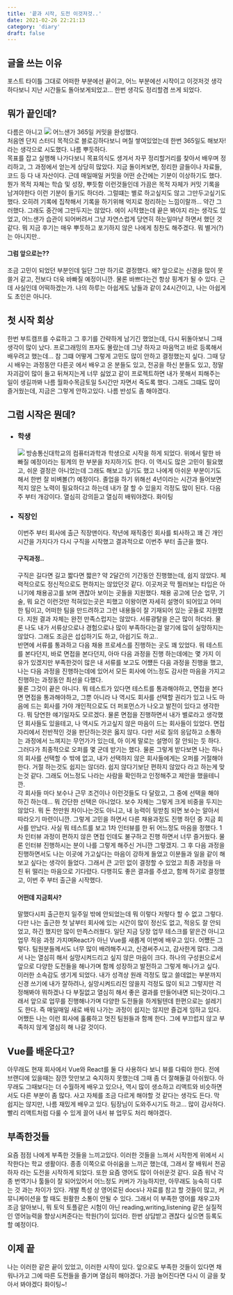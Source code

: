 ```yaml
---
title: '끝과 시작, 도전 이것저것..'
date: 2021-02-26 22:21:13
category: 'diary'
draft: false
---
```


## 글을 쓰는 이유

포스트 타이틀 그대로 어떠한 부분에선 끝이고, 어느 부분에선 시작이고 이것저것 생각하다보니 지난 시간들도 돌아보게되었고... 한번 생각도 정리할겸 쓰게 되었다.

## 뭐가 끝인데?

다름은 아니고
![](../../../assets/github.png)
어느샌가 365일 커밋을 완성했다.  
처음엔 단지 스터디 목적으로 블로깅하다보니 며칠 쌓여있었는데 한번 365일도 해보자! 라는 생각으로 시도했다. 나름 뿌듯하다.  
목표를 잡고 실행해 나가다보니 목표의식도 생겨서 자꾸 정리할거리를 찾아서 배우며 정리하고, 그 과정에서 얻는게 상당히 많았다. 지금 돌이켜보면, 정리한 글들이나 자료들, 코드 등 다 내 자산이다.
근데 매일매일 커밋을 어떤 순간에는 기분이 이상하기도 했다. 뭔가 목적 자체는 학습 및 성장, 뿌듯함 이런것들인데 가끔은 목적 자체가 커밋 기록을 남겨야한다 이런 기분이 들기도 하더라. 그럴떄는 별로 하고싶지도 않고 그만두고싶기도 했다. 오히려 기록에 집착해서 기록을 하기위해 억지로 정리하는 느낌이랄까... 약간 그러했다. 그래도 중간에 그만두지는 않았다. 에이 시작했는데 끝은 봐야지 라는 생각도 있었고, 어느샌가 습관이 되어버려서 그냥 자연스럽게 당연히 하는일마냥 하면서 했던 것 같다. 뭐 지금 후기는 매우 뿌듯하고 포기하지 않은 나에게 칭찬도 해주겠다. 뭐 별거(?)는 아니지만..

#### 그럼 앞으로는??

조금 고민이 되었던 부분인데 일단 그만 하기로 결정했다. 왜? 앞으로는 신경을 많이 못쓸거 같고, 전보다 더욱 바빠질 예정이니깐. 물론 바쁘다는건 항상 핑계가 될 수 있다. 근데 사실인데 어떡하겠는가. 나의 하루는 아쉽게도 남들과 같이 24시간이고, 나는 아쉽게도 초인은 아니다.

## 첫 시작 회상

한번 부트캠프를 수료하고 그 후기를 간략하게 남기긴 했었는데, 다시 뒤돌아보니 그때 생각이 많이 났다. 프로그래밍의 프자도 몰랐는데 그냥 하자고 마음먹고 바로 등록해서 배우려고 했는데... 참 그떄 어떻게 그렇게 고민도 많이 안하고 결정했는지 싶다. 그때 당시 배우는 과정동안 다른곳 에서 배우고 온 분들도 있고, 전공을 하신 분들도 있고, 정말 자괴감이 많이 들고 뒤쳐지는게 너무 싫었고 같이 프로젝트하면 내가 못해서 피해주는 일이 생길까봐 나름 월화수목금토일 5시간만 자면서 죽도록 했다. 그래도 그떄도 많이 즐거웠는데, 지금은 그렇게 안하고있다. 나름 반성도 좀 해야겠다.

## 그럼 시작은 뭔데?

- ### 학생

  ![](../../../assets/books.png)
  방송통신대학교의 컴퓨터과학과 학생으로 시작을 하게 되었다. 위에서 말한 바빠질 예정이라는 핑계의 한 부분을 차지하기도 한다. 이 역시도 많은 고민이 필요했고, 쉬운 결정은 아니었는데 그래도 해보고 싶기도 했고 나에게 아쉬운 부분이기도 해서 한번 잘 비벼볼(?) 예정이다. 졸업을 하기 위해선 4년이라는 시간과 들어보면 적지 않은 노력이 필요하다고 하는데 내가 잘 할 수 있을지 걱정도 많이 된다. 다음 주 부터 개강이다. 열심히 강의듣고 열심히 배워야겠다. 화이팅

- ### 직장인
  이번주 부터 회사에 출근 직장맨이다. 작년에 재직중인 회사를 퇴사하고 꽤 긴 개인시간을 가지다가 다시 구직을 시작했고 결과적으로 이번주 부터 출근을 했다.
  #### 구직과정..
  구직은 길다면 길고 짧다면 짧은? 약 2달간의 기간동안 진행했는데, 쉽지 않았다. 체력적으로도 정신적으로도 편하지는 않았던것 같다. 이곳저곳 막 찔러보는 타입은 아니기에 채용공고를 보며 괜찮아 보이는 곳들을 지원했다. 채용 공고에 단순 업무, 기술, 뭐 요건 이런것만 적혀있는곳은 피했고 이왕이면 자세히 설명이 되어있고 어떠한 팀이고, 어떠한 팀을 만드려하고 그런 내용들이 잘 기재되어 있는 곳들로 지원했다. 지원 결과 자체는 완전 만족스럽지는 않았다. 서류광탈을 은근 많이 하더라. 물론 나도 내가 서류상으로나 경험으로나 많이 부족하다는걸 알기에 많이 실망하지는 않았다. 그래도 조금은 섭섭하기도 하고, 아쉽기도 하고..  
  반면에 서류를 통과하고 다음 채용 프로세스를 진행하는 곳도 꽤 있었다. 뭐 테스트를 본다던지, 바로 면접을 본다던지, 아마 다음 과정을 진행 하는데에는 몇 가지 이유가 있겠지만 부족한것이 많은 내 서류를 보고도 어쩄든 다음 과정을 진행을 했고, 나는 다음 과정을 진행하는데에 있어서 모든 회사에 어느정도 감사한 마음을 가지고 진행하는 과정동안 최선을 다했다.  
  물론 그것이 끝은 아니다. 뭐 테스트가 있다면 테스트를 통과해야하고, 면접을 본다면 면접을 통과해야하고, 그뿐 아니라 나 역시도 회사를 선택할 권리가 있고 나도 마음에 드는 회사를 가야 개인적으로도 더 퍼포먼스가 나오고 발전이 있다고 생각한다. 뭐 당연한 얘기일자도 모르겠다.
  물론 면접을 진행하면서 내가 별로라고 생각했던 회사들도 있을테고, 나 역시도 가고싶지 않은 마음이 드는 회사들이 있었다. 면접 자리에서 전반적인 것을 판단하는것은 옳지 않다.
  다만 서로 질의 응답하고 소통하는 과정에서 느껴지는 무언가가 있는데, 아 이게 말로는 설명이 잘 안되는 듯 하다.  
  그러다가 최종적으로 오퍼를 몇 군데 받기는 했다. 물론 그렇게 받다보면 나는 하나의 회사를 선택할 수 밖에 없고, 내가 선택하지 않은 회사들에게는 오퍼를 거절해야 한다. 거절 하는것도 쉽지는 않더라. 쉽지 않다기보단 편하지 않았다 라고 하는게 맞는것 같다. 그래도 어느정도 나라는 사람을 확인하고 인정해주고 제안을 했을테니깐.  
  각 회사들 마다 보수나 근무 조건이나 이런것들도 다 달랐고, 그 중에 선택을 해야 하긴 하는데... 뭐 간단한 선택은 아니었다. 보수 자체는 그렇게 크게 비중을 두지는 않았다. 뭐 돈 천만원 차이나는것도 아니고, 내 능력이 뒷받침 되면 보수는 알아서 따라오기 마련이니깐. 그렇게 고민을 하면서 다른 채용과정도 진행 하던 중 지금 회사를 만났다. 사실 뭐 테스트를 보고 1차 인터뷰를 한 뒤 어느정도 마음을 정했다. 1차 인터뷰 과정이 편하지 않은 면접 인데도 불구하고 진행 하면서 너무 즐거웠다. 물론 인터뷰 진행하시는 분이 나를 그렇게 해주신 거니깐 그렇겠지. 그 후 다음 과정을 진행하면서도 나는 이곳에 가고싶다는 마음이 강하게 들었고 이분들과 일을 같이 해보고 싶다는 생각이 들었다. 그래서 큰 고민 없이 결정할 수 있었고 최종 과정을 마친 뒤 떨리는 마음으로 기다렸다.
  다행히도 좋은 결과를 주셨고, 함께 하기로 결정했고, 이번 주 부터 출근을 시작했다.
  #### 어떤데 지금회사?
  말했다시피 출근한지 일주일 밖에 안되었는데 뭐 이렇다 저렇다 할 수 없고 그렇다. 다만 나는 출근한 첫 날부터 회사에 있는 시간이 많이 정신도 없고, 적응도 잘 안되었고, 하긴 했지만 많이 만족스러웠다.
  일단 지금 당장 업무 테스크를 맡은건 아니고 업무 적응 과정 가지며React가 아닌 Vue를 새롭게 이번에 배우고 있다. 어쩄든 그렇다. 팀원분들께서도 너무 많이 배려해주시고, 신경써주시고, 감사한게 많다. 그래서 나는 열심히 해서 실망시켜드리고 싶지 않은 마음이 크다. 하나의 구성원으로서 앞으로 다양한 도전들을 해나가며 함께 성장하고 발전하고 그렇게 해나가고 싶다. 이러한 소속감도 생기게 되었다. 내가 성격상 원래 걱정도 많고 쓸데없는 부분까지 신경 쓰기에 내가 잘하려나, 실망시켜드리진 않을지 걱정도 많이 되고 그렇지만 걱정해봐야 뭐하겠나 다 부질없고 열심히 해서 좋은 결과를 만들어내면 되는것이다.그래서 앞으로 업무를 진행해나가며 다양한 도전들을 하게될텐데 한편으로는 설레기도 한다. 즉 매일매일 새로 배워 나가는 과정이 쉽지는 않지만 즐겁게 임하고 있다. 어쨌든 나는 이런 회사에 훌륭하고 멋진 팀원들과 함께 한다. 그에 부끄럽지 않고 부족하지 않게 열심히 해 나갈 것이다.

## Vue를 배운다고?

아무래도 현재 회사에서 Vue와 React를 둘 다 사용하다 보니 뷰를 다뤄야 한다. 전에 브랜디에 있을때는 잠깐 맛만보고 숙지하지 못했는데 그때 좀 더 잘해둘걸 아쉬웠다. 아무래도 그때보다는 더 수월하게 배우고 있으나, 역시 많이 생소하고 리액트와 비슷하면서도 다른 부분이 좀 많다.
사고 자체를 조금 다르게 해야할 것 같다는 생각도 든다. 막 쉽지는 않지만, 나름 재밌게 배우고 있다. 팀장님이 도와주시기도 하고... 많이 감사하다. 빨리 리액트처럼 다룰 수 있게 끌어 내서 뷰 업무도 처리 해야겠다.

## 부족한것들

요즘 점점 나에게 부족한 것들을 느끼고있다. 이러한 것들을 느껴서 시작한게 위에서 시작한다는 학교 생활이다. 종종 이쪽으로 아쉬움을 느끼곤 했는데, 그래서 잘 배워서 전공하자 라는 도전을 시작하게 되었다.
또한 요즘 영어도 많이 아쉬운것 같다. 요즘 워낙 각종 번역기나 툴들이 잘 되어있어서 어느정도 커버가 가능하지만, 아무래도 능숙히 다루는 것 과는 차이가 있다. 개발 특성 상 영어로된 docs나 자료를 참고 할 것들이 많고, 커뮤니케이션을 할 때도 원활한 소통이 안될 수 있다. 그래서 이 부족한 영어를 채우고자 조금 알아보니, 뭐 토익 토플같은 시험이 아닌 reading,writing,listening 같은 실질적인 영어능력을 향상시켜준다는 학원(?)이 있더라. 한번 상담받고 괜찮다 싶으면 등록도 할 예정이다.

## 이제 끝

나는 이러한 같은 끝이 있었고, 이러한 시작이 있다. 앞으로도 부족한 것들이 있다면 채워나가고 그에 따른 도전들을 즐기며 열심히 해야겠다. 가끔 늘어진다면 다시 이 글을 찾아서 봐야겠다 화이팅~!
